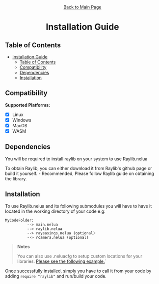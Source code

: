 <div align="center">
<p>

[Back to Main Page](./README.md)
</p>

# Installation Guide

</div>

## Table of Contents

- [Installation Guide](#installation-guide)
  - [Table of Contents](#table-of-contents)
  - [Compatibility](#compatibility)
  - [Dependencies](#dependencies)
  - [Installation](#installation)

## Compatibility

**Supported Platforms:**

- [x] Linux
- [X] Windows
- [X] MacOS
- [x] WASM

## Dependencies

You will be required to install raylib on your system to use Raylib.nelua

To obtain Raylib, you can either download it from Raylib's github page or build it yourself. - Recommended, Please follow Raylib guide on obtaining the library.

## Installation

To use Raylib.nelua and its following submodules you will have to have it located in the working directory of your code e.g:

```
MyCodeFolder:
          --> main.nelua
          --> raylib.nelua
          --> rayeasings.nelua (optional)
          --> rcamera.nelua (optional)
```


> **Notes**
>
> You can also use .neluacfg to setup custom locations for your libraries. [Please see the following example.](https://github.com/edubart/nelua-lang/discussions/67)`

Once successfully installed, simply you have to call it from your code by adding `require "raylib"` and run/build your code.